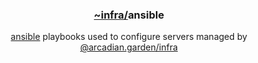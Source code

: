 <div align="center">
    <h3>
    <a href="https://github.com/arcadian-garden/infra">~infra/</a>ansible
    </h3>
    <a href="https://docs.ansible.com/ansible/latest/">ansible</a> playbooks used to configure servers managed by <a href="https://github.com/orgs/arcadian-garden/teams/infra">@arcadian.garden/infra</a>
</div>

#
